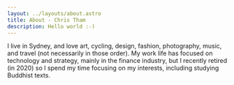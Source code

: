 ```yaml
---
layout: ../layouts/about.astro
title: About - Chris Tham
description: Hello world :-)
---
```


I live in Sydney, and love art, cycling, design, fashion, photography, music, and travel (not necessarily in those order). My work life has focused on technology and strategy, mainly in the finance industry, but I recently retired (in 2020) so I spend my time focusing on my interests, including studying Buddhist texts.
